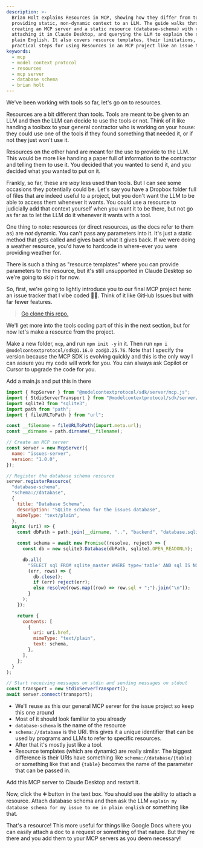 ```yaml
---
description: >-
  Brian Holt explains Resources in MCP, showing how they differ from tools by
  providing static, non-dynamic context to an LLM. The guide walks through
  creating an MCP server and a static resource (database-schema) with code,
  attaching it in Claude Desktop, and querying the LLM to explain the schema in
  plain English. It also covers resource templates, their limitations, and
  practical steps for using Resources in an MCP project like an issue tracker.
keywords:
  - mcp
  - model context protocol
  - resources
  - mcp server
  - database schema
  - brian holt
---
```


We've been working with tools so far, let's go on to resources.

Resources are a bit different than tools. Tools are meant to be given to an LLM and then the LLM can decide to use the tools or not. Think of it like handing a toolbox to your general contractor who is working on your house: they could use one of the tools if they found something that needed it, or if not they just won't use it.

Resources on the other hand are meant for the use to provide to the LLM. This would be more like handing a paper full of information to the contractor and telling them to use it. You decided that you wanted to send it, and you decided what you wanted to put on it.

Frankly, so far, these are _way_ less used than tools. But I can see some occasions they potentially could be. Let's say you have a Dropbox folder full of files that are indeed useful to a project, but you don't want the LLM to be able to access them whenever it wants. You could use a resource to judicially add that context yourself when you want it to be there, but not go as far as to let the LLM do it whenever it wants with a tool.

One thing to note: resources (or direct resources, as the docs refer to them as) are _not_ dynamic. You can't pass any parameters into it. It's just a static method that gets called and gives back what it gives back. If we were doing a weather resource, you'd have to hardcode in where-ever you were providing weather for.

There is such a thing as "resource templates" where you can provide parameters to the resource, but it's still unsupported in Claude Desktop so we're going to skip it for now.

So, first, we're going to lightly introduce you to our final MCP project here: an issue tracker that I vibe coded 👨‍💻. Think of it like GitHub Issues but with far fewer features.

> [Go clone this repo.][gh]

We'll get more into the tools coding part of this in the next section, but for now let's make a resource from the project.

Make a new folder, `mcp`, and run `npm init -y` in it. Then run `npm i @modelcontextprotocol/sdk@1.16.0 zod@3.25.76`. Note that I specify the version because the MCP SDK is evolving quickly and this is the only way I can assure you my code will work for you. You can always ask Copilot or Cursor to upgrade the code for you.

Add a main.js and put this in there

```javascript
import { McpServer } from "@modelcontextprotocol/sdk/server/mcp.js";
import { StdioServerTransport } from "@modelcontextprotocol/sdk/server/stdio.js";
import sqlite3 from "sqlite3";
import path from "path";
import { fileURLToPath } from "url";

const __filename = fileURLToPath(import.meta.url);
const __dirname = path.dirname(__filename);

// Create an MCP server
const server = new McpServer({
  name: "issues-server",
  version: "1.0.0",
});

// Register the database schema resource
server.registerResource(
  "database-schema",
  "schema://database",
  {
    title: "Database Schema",
    description: "SQLite schema for the issues database",
    mimeType: "text/plain",
  },
  async (uri) => {
    const dbPath = path.join(__dirname, "..", "backend", "database.sqlite");

    const schema = await new Promise((resolve, reject) => {
      const db = new sqlite3.Database(dbPath, sqlite3.OPEN_READONLY);

      db.all(
        "SELECT sql FROM sqlite_master WHERE type='table' AND sql IS NOT NULL ORDER BY name",
        (err, rows) => {
          db.close();
          if (err) reject(err);
          else resolve(rows.map((row) => row.sql + ";").join("\n"));
        }
      );
    });

    return {
      contents: [
        {
          uri: uri.href,
          mimeType: "text/plain",
          text: schema,
        },
      ],
    };
  }
);

// Start receiving messages on stdin and sending messages on stdout
const transport = new StdioServerTransport();
await server.connect(transport);
```

- We'll reuse as this our general MCP server for the issue project so keep this one around
- Most of it should look familiar to you already
- `database-schema` is the name of the resource
- `schema://database` is the URI. this gives it a unique identifier that can be used by programs and LLMs to refer to specific resources.
- After that it's mostly just like a tool.
- Resource templates (which are dynamic) are really similar. The biggest difference is their URIs have something like `schema://database/{table}` or something like that and `{table}` becomes the name of the parameter that can be passed in.

Add this MCP server to Claude Desktop and restart it.

Now, click the ➕ button in the text box. You should see the ability to attach a resource. Attach database schema and then ask the LLM `explain my database schema for my issue to me in plain english` or something like that.

That's a resource! This more useful for things like Google Docs where you can easily attach a doc to a request or something of that nature. But they're there and you add them to your MCP servers as you deem necessary!

[gh]: https://github.com/btholt/mcp-issue-tracker
